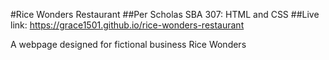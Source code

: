 #Rice Wonders Restaurant
##Per Scholas SBA 307: HTML and CSS
##Live link: https://grace1501.github.io/rice-wonders-restaurant
<p>A webpage designed for fictional business Rice Wonders</p>
